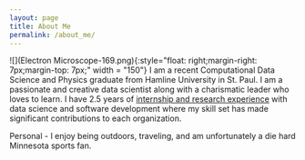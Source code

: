 ```yaml
---
layout: page
title: About Me
permalink: /about_me/
---
```


![](Electron Microscope-169.png){:style="float: right;margin-right: 7px;margin-top: 7px;" width = "150"}
I am a recent Computational Data Science and Physics graduate from Hamline University in St. Paul. I am a passionate and creative data scientist along with a charismatic leader who loves to learn. I have 2.5 years of [internship and research experience](https://zgriebel.github.io/Experience/) with data science and software development where my skill set has made significant contributions to each organization.

Personal - I enjoy being outdoors, traveling, and am unfortunately a die hard Minnesota sports fan.
